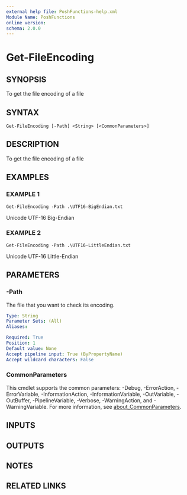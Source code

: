 ```yaml
---
external help file: PoshFunctions-help.xml
Module Name: PoshFunctions
online version:
schema: 2.0.0
---
```


# Get-FileEncoding

## SYNOPSIS
To get the file encoding of a file

## SYNTAX

```
Get-FileEncoding [-Path] <String> [<CommonParameters>]
```

## DESCRIPTION
To get the file encoding of a file

## EXAMPLES

### EXAMPLE 1
```
Get-FileEncoding -Path .\UTF16-BigEndian.txt
```

Unicode UTF-16 Big-Endian

### EXAMPLE 2
```
Get-FileEncoding -Path .\UTF16-LittleEndian.txt
```

Unicode UTF-16 Little-Endian

## PARAMETERS

### -Path
The file that you want to check its encoding.

```yaml
Type: String
Parameter Sets: (All)
Aliases:

Required: True
Position: 1
Default value: None
Accept pipeline input: True (ByPropertyName)
Accept wildcard characters: False
```

### CommonParameters
This cmdlet supports the common parameters: -Debug, -ErrorAction, -ErrorVariable, -InformationAction, -InformationVariable, -OutVariable, -OutBuffer, -PipelineVariable, -Verbose, -WarningAction, and -WarningVariable. For more information, see [about_CommonParameters](http://go.microsoft.com/fwlink/?LinkID=113216).

## INPUTS

## OUTPUTS

## NOTES

## RELATED LINKS
